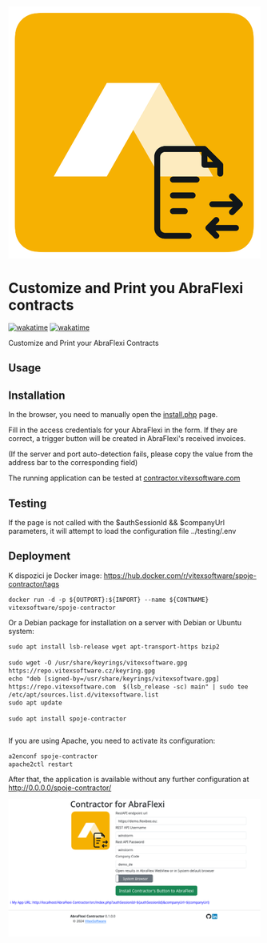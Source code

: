 ![project logo](project-logo.svg?raw=true)

Customize and Print you AbraFlexi contracts
=========================================

[![wakatime](https://wakatime.com/badge/user/5abba9ca-813e-43ac-9b5f-b1cfdf3dc1c7/project/ee6a134c-910e-437e-89ad-c357ea37af50.svg)](https://wakatime.com/badge/user/5abba9ca-813e-43ac-9b5f-b1cfdf3dc1c7/project/ee6a134c-910e-437e-89ad-c357ea37af50)
[![wakatime](https://wakatime.com/badge/user/5abba9ca-813e-43ac-9b5f-b1cfdf3dc1c7/project/57c4bdb1-c59c-4e77-99a7-9b528e48215e.svg)](https://wakatime.com/badge/user/5abba9ca-813e-43ac-9b5f-b1cfdf3dc1c7/project/57c4bdb1-c59c-4e77-99a7-9b528e48215e)

Customize and Print your AbraFlexi Contracts 

Usage
-----



Installation
------------

In the browser, you need to manually open the [install.php](src/install.php) page.

Fill in the access credentials for your AbraFlexi in the form.
If they are correct, a trigger button will be created in AbraFlexi's received invoices.

(If the server and port auto-detection fails, please copy the value from the address bar to the corresponding field)

The running application can be tested at [contractor.vitexsoftware.com](https://contractor.vitexsoftware.com/)

Testing
-------

If the page is not called with the $authSessionId && $companyUrl parameters, it will attempt to load the configuration file ../testing/.env

Deployment
----------

K dispozici je Docker image: https://hub.docker.com/r/vitexsoftware/spoje-contractor/tags

```
docker run -d -p ${OUTPORT}:${INPORT} --name ${CONTNAME} vitexsoftware/spoje-contractor
```

Or a Debian package for installation on a server with Debian or Ubuntu system:


```
sudo apt install lsb-release wget apt-transport-https bzip2

sudo wget -O /usr/share/keyrings/vitexsoftware.gpg https://repo.vitexsoftware.cz/keyring.gpg
echo "deb [signed-by=/usr/share/keyrings/vitexsoftware.gpg]  https://repo.vitexsoftware.com  $(lsb_release -sc) main" | sudo tee /etc/apt/sources.list.d/vitexsoftware.list
sudo apt update

sudo apt install spoje-contractor
```


```shell
```

If you are using Apache, you need to activate its configuration:

```
a2enconf spoje-contractor
apache2ctl restart
```

After that, the application is available without any further configuration at http://0.0.0.0/spoje-contractor/


![Installer](installer.png?raw=true)

